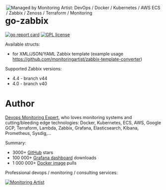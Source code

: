 [<img src="https://monitoringartist.github.io/managed-by-monitoringartist.png" alt="Managed by Monitoring Artist: DevOps / Docker / Kubernetes / AWS ECS / Zabbix / Zenoss / Terraform / Monitoring" align="right"/>](http://www.monitoringartist.com 'DevOps / Docker / Kubernetes / AWS ECS / Zabbix / Zenoss / Terraform / Monitoring')

# go-zabbix

[![go report card](https://goreportcard.com/badge/github.com/monitoringartist/go-zabbix "go report card")](https://goreportcard.com/report/github.com/monitoringartist/go-zabbix)
[![GPL license](https://img.shields.io/badge/license-GPL-brightgreen.svg)](https://opensource.org/licenses/gpl-license)

Available structs:
- for XML/JSON/YAML Zabbix template (example usage https://github.com/monitoringartist/zabbix-template-converter)

Supported Zabbix versions:
- 4.4 - branch v44
- 4.0 - branch v40

# Author

[Devops Monitoring Expert](http://www.jangaraj.com 'DevOps / Docker / Kubernetes / AWS ECS / Google GCP / Zabbix / Zenoss / Terraform / Monitoring'),
who loves monitoring systems and cutting/bleeding edge technologies: Docker,
Kubernetes, ECS, AWS, Google GCP, Terraform, Lambda, Zabbix, Grafana, Elasticsearch,
Kibana, Prometheus, Sysdig,...

Summary:
* 3000+ [GitHub](https://github.com/monitoringartist/) stars
* 100 000+ [Grafana dashboard](https://grafana.net/monitoringartist) downloads
* 1 000 000+ [Docker image](https://hub.docker.com/u/monitoringartist/) pulls

Professional devops / monitoring / consulting services:

[![Monitoring Artist](http://monitoringartist.com/img/github-monitoring-artist-logo.jpg)](http://www.monitoringartist.com 'DevOps / Docker / Kubernetes / AWS ECS / Google GCP / Zabbix / Zenoss / Terraform / Monitoring')
